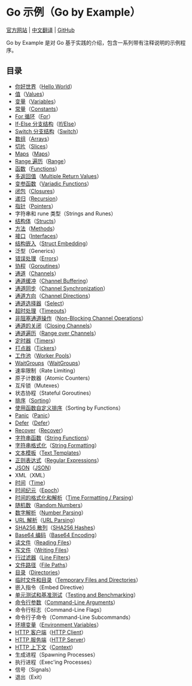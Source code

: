 # Go 示例（Go by Example）<!-- omit in toc -->

[官方网站](https://gobyexample.com) | [中文翻译](https://gobyexample-cn.github.io/) | [GitHub](https://github.com/mmcgrana/gobyexample)

Go by Example 是对 Go 基于实践的介绍，包含一系列带有注释说明的示例程序。

## 目录<!-- omit in toc -->

- [你好世界](./examples/1.Hello-World.md)（[Hello World](https://gobyexample.com/hello-world)）
- [值](./examples/2.Values.md)（[Values](https://gobyexample.com/values)）
- [变量](./examples/3.Variables.md)（[Variables](https://gobyexample.com/variables)）
- [常量](./examples/4.Constants.md)（[Constants](https://gobyexample.com/constants)）
- [For 循环](./examples/5.For.md)（[For](https://gobyexample.com/for)）
- [If-Else 分支结构](./examples/6.If-Else.md)（[If/Else](https://gobyexample.com/if-else)）
- [Switch 分支结构](./examples/7.Switch.md)（[Switch](https://gobyexample.com/switch)）
- [数组](./examples/8.Arrays.md)（[Arrays](https://gobyexample.com/arrays)）
- [切片](./examples/9.Slices.md)（[Slices](https://gobyexample.com/slices)）
- [Maps](./examples/10.Maps.md)（[Maps](https://gobyexample.com/maps)）
- [Range 遍历](./examples/11.Range.md)（[Range](https://gobyexample.com/range)）
- [函数](./examples/12.Functions.md)（[Functions](https://gobyexample.com/functions)）
- [多返回值](./examples/13.Multiple-Return-Values.md)（[Multiple Return Values](https://gobyexample.com/multiple-return-values)）
- [变参函数](./examples//14.Variadic-Functions.md)（[Variadic Functions](https://gobyexample.com/variadic-functions)）
- [闭包](./examples/15.Closures.md)（[Closures](https://gobyexample.com/closures)）
- [递归](./examples/16.Recursion.md)（[Recursion](https://gobyexample.com/recursion)）
- [指针](./examples/17.Pointers.md)（[Pointers](https://gobyexample.com/pointers)）
- 字符串和 rune 类型（Strings and Runes）
- [结构体](./examples/19.Structs.md)（[Structs](https://gobyexample.com/structs)）
- [方法](./examples/20.Methods.md)（[Methods](https://gobyexample.com/methods)）
- [接口](./examples/21.Interfaces.md)（[Interfaces](https://gobyexample.com/interfaces)）
- [结构嵌入](./examples/22.Struct-Embedding.md)（[Struct Embedding](https://gobyexample.com/struct-embedding)）
- 泛型（Generics）
- [错误处理](./examples/24.Errors.md)（[Errors](https://gobyexample.com/errors)）
- [协程](./examples/25.Goroutines.md)（[Goroutines](https://gobyexample.com/goroutines)）
- [通道](./examples/26.Channels.md)（[Channels](https://gobyexample.com/channels)）
- [通道缓冲](./examples/27.Channel-Buffering.md)（[Channel Buffering](https://gobyexample.com/channel-buffering)）
- [通道同步](./examples/28.Channel-Synchronization.md)（[Channel Synchronization](https://gobyexample.com/channel-synchronization)）
- [通道方向](./examples/29.Channel-Directions.md)（[Channel Directions](https://gobyexample.com/channel-directions)）
- [通道选择器](./examples/30.Select.md)（[Select](https://gobyexample.com/select)）
- [超时处理](./examples/31.Timeouts.md)（[Timeouts](https://gobyexample.com/timeouts)）
- [非阻塞通道操作](./examples/32.Non-Blocking-Channel-Operations.md)（[Non-Blocking Channel Operations](https://gobyexample.com/non-blocking-channel-operations)）
- [通道的关闭](./examples/33.Closing-Channels.md)（[Closing Channels](https://gobyexample.com/closing-channels)）
- [通道遍历](./examples/34.Range-over-Channels.md)（[Range over Channels](https://gobyexample.com/range-over-channels)）
- [定时器](./examples/35.Timers.md)（[Timers](https://gobyexample.com/timers)）
- [打点器](./examples/36.Tickers.md)（[Tickers](https://gobyexample.com/tickers)）
- [工作池](./examples/37.Worker-Pools.md)（[Worker Pools](https://gobyexample.com/worker-pools)）
- [WaitGroups](./examples/38.WaitGroups.md)（[WaitGroups](https://gobyexample.com/waitgroups)）
- 速率限制（Rate Limiting）
- 原子计数器（Atomic Counters）
- 互斥锁（Mutexes）
- 状态协程（Stateful Goroutines）
- [排序](./examples/43.Sorting.md)（[Sorting](https://gobyexample.com/sorting)）
- [使用函数自定义排序](./examples/44.Sorting-by-Functions.md)（Sorting by Functions）
- [Panic](./examples/45.Panic.md)（[Panic](https://gobyexample.com/panic)）
- [Defer](./examples/46.Defer.md)（[Defer](https://gobyexample.com/defer)）
- [Recover](./examples/47.Recover.md)（[Recover](https://gobyexample.com/recover)）
- [字符串函数](./examples/48.String-Functions.md)（[String Functions](https://gobyexample.com/string-functions)）
- [字符串格式化](./examples/49.String-Formatting.md)（[String Formatting](https://gobyexample.com/string-formatting)）
- [文本模板](./examples/50.Text-Templates.md)（[Text Templates](https://gobyexample.com/text-templates)）
- [正则表达式](./examples/51.Regular-Expressions.md)（[Regular Expressions](https://gobyexample.com/regular-expressions)）
- [JSON](./examples/52.JSON.md)（[JSON](https://gobyexample.com/json)）
- XML（XML）
- [时间](./examples/53.Time.md)（[Time](https://gobyexample.com/time)）
- [时间纪元](./examples/54.Epoch.md)（[Epoch](https://gobyexample.com/epoch)）
- [时间的格式化和解析](./examples/55.Time-Formatting-Parsing.md)（[Time Formatting / Parsing](https://gobyexample.com/time-formatting-parsing)）
- [随机数](./examples/56.Random-Numbers.md)（[Random Numbers](https://gobyexample.com/random-numbers)）
- [数字解析](./examples/57.Number-Parsing.md)（[Number Parsing](https://gobyexample.com/number-parsing)）
- [URL 解析](./examples/58.URL-Parsing.md)（[URL Parsing](https://gobyexample.com/url-parsing)）
- [SHA256 散列](./examples/59.SHA256-Hashes.md)（[SHA256 Hashes](https://gobyexample.com/sha256-hashes)）
- [Base64 编码](./examples/60.Base64-Encoding.md)（[Base64 Encoding](https://gobyexample.com/base64-encoding)）
- [读文件](./examples/61.Reading-Files.md)（[Reading Files](https://gobyexample.com/reading-files)）
- [写文件](./examples/62.Writing-Files.md)（[Writing Files](https://gobyexample.com/writing-files)）
- [行过滤器](./examples/63.Line-Filters.md)（[Line Filters](https://gobyexample.com/line-filters)）
- [文件路径](./examples/64.File-Paths.md)（[File Paths](https://gobyexample.com/file-paths)）
- [目录](./examples/65.Directories.md)（[Directories](https://gobyexample.com/directories)）
- [临时文件和目录](./examples/66.Temporary-Files-and-Directories.md)（[Temporary Files and Directories](https://gobyexample.com/temporary-files-and-directories)）
- 嵌入指令（Embed Directive）
- [单元测试和基准测试](./examples/68.Testing-and-Benchmarking.md)（[Testing and Benchmarking](https://gobyexample.com/testing-and-benchmarking)）
- [命令行参数](./examples/69.Command-Line-Arguments.md)（[Command-Line Arguments](https://gobyexample.com/command-line-arguments)）
- 命令行标志（Command-Line Flags）
- 命令行子命令（Command-Line Subcommands）
- [环境变量](./examples/72.Environment-Variables.md)（[Environment Variables](https://gobyexample.com/environment-variables)）
- [HTTP 客户端](./examples/73.HTTP-Client.md)（[HTTP Client](https://gobyexample.com/http-client)）
- [HTTP 服务端](./examples/74.HTTP-Server.md)（[HTTP Server](https://gobyexample.com/http-server)）
- [HTTP 上下文](./examples/75.Context.md)（[Context](https://gobyexample.com/context)）
- 生成进程（Spawning Processes）
- 执行进程（Exec'ing Processes）
- 信号（Signals）
- 退出（Exit）
